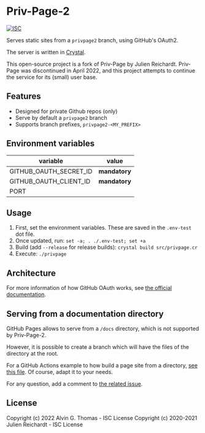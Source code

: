 # Priv-Page-2

[![ISC](https://img.shields.io/badge/License-ISC-blue.svg?style=flat-square)](https://en.wikipedia.org/wiki/ISC_license)

Serves static sites from a `privpage2` branch, using GitHub's OAuth2.

The server is written in [Crystal](https://crystal-lang.org/).

This open-source project is a fork of Priv-Page by Julien Reichardt. Priv-Page was discontinued in April 2022, and this project attempts to continue the service for its (small) user base.

## Features

- Designed for private Github repos (only)
- Serve by default a `privpage2` branch
- Supports branch prefixes, `privpage2-<MY_PREFIX>`

## Environment variables

| variable             | value       |
|----------------------|-------------|
|GITHUB_OAUTH_SECRET_ID|**mandatory**|
|GITHUB_OAUTH_CLIENT_ID|**mandatory**|
|PORT                  |    <any>    |

## Usage

1. First, set the environment variables. These are saved in the `.env-test` dot file.
2. Once updated, run: `set -a; . ./.env-test; set +a`
3. Build (add `--release` for release builds): `crystal build src/privpage.cr`
4. Execute: `./privpage`

## Architecture

For more information of how GitHub OAuth works, see [the official documentation](https://developer.github.com/apps/building-github-apps/identifying-and-authorizing-users-for-github-apps/).

## Serving from a documentation directory

GitHub Pages allows to serve from a `/docs` directory, which is not supported by Priv-Page-2.

However, it is possible to create a branch which will have the files of the directory at the root.

For a GitHub Actions example to how build a page site from a directory, [see this file](.github/workflows/documentation.yml).
Of course, adapt it to your needs.

For any question, add a comment to [the related issue](https://github.com/Priv-Page/privpage/issues/5).

## License
Copyright (c) 2022 Alvin G. Thomas - ISC License
Copyright (c) 2020-2021 Julien Reichardt - ISC License
